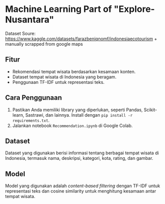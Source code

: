 # Machine Learning Part of "Explore-Nusantara"
Dataset Soure: https://www.kaggle.com/datasets/farazbeniqnomf/indonesiaecotourism + manually scrapped from google maps

## Fitur

*   Rekomendasi tempat wisata berdasarkan kesamaan konten.
*   Dataset tempat wisata di Indonesia yang beragam.
*   Penggunaan TF-IDF untuk representasi teks.

## Cara Penggunaan

1.  Pastikan Anda memiliki library yang diperlukan, seperti Pandas, Scikit-learn, Sastrawi, dan lainnya. Install dengan `pip install -r requirements.txt`.
2.  Jalankan notebook `Recommendation.ipynb` di Google Colab.

## Dataset

Dataset yang digunakan berisi informasi tentang berbagai tempat wisata di Indonesia, termasuk nama, deskripsi, kategori, kota, rating, dan gambar.

## Model

Model yang digunakan adalah _content-based filtering_ dengan TF-IDF untuk representasi teks dan cosine similarity untuk menghitung kesamaan antar tempat wisata.
